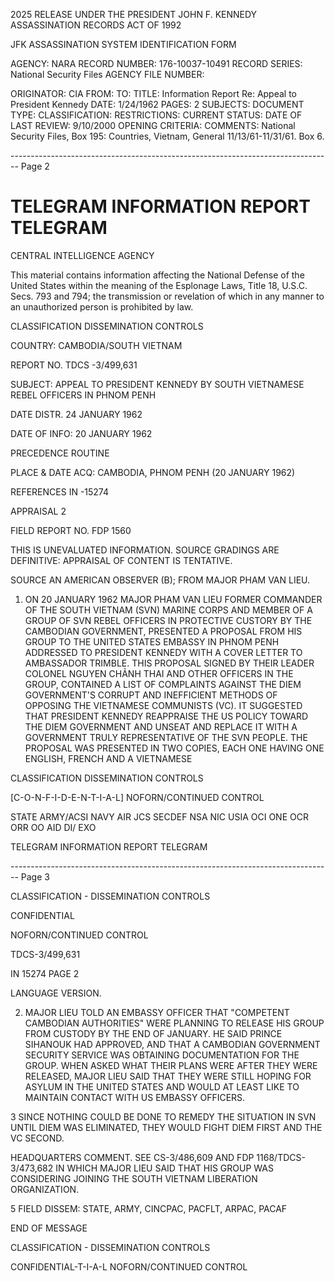 2025 RELEASE UNDER THE PRESIDENT JOHN F. KENNEDY ASSASSINATION RECORDS ACT OF 1992

JFK ASSASSINATION SYSTEM
IDENTIFICATION FORM

AGENCY: NARA
RECORD NUMBER: 176-10037-10491
RECORD SERIES: National Security Files
AGENCY FILE NUMBER:

ORIGINATOR: CIA
FROM:
TO:
TITLE: Information Report Re: Appeal to President Kennedy
DATE: 1/24/1962
PAGES: 2
SUBJECTS:
DOCUMENT TYPE:
CLASSIFICATION:
RESTRICTIONS:
CURRENT STATUS:
DATE OF LAST REVIEW: 9/10/2000
OPENING CRITERIA:
COMMENTS: National Security Files, Box 195: Countries, Vietnam, General
11/13/61-11/31/61. Box 6.


-------------------------------------------------------------------------------- Page 2

# TELEGRAM INFORMATION REPORT TELEGRAM

CENTRAL INTELLIGENCE AGENCY

This material contains information affecting the National Defense of the United States within the meaning of the Esplonage Laws, Title 18, U.S.C. Secs. 793 and 794; the transmission or revelation of which in any manner to an unauthorized person is prohibited by law.

CLASSIFICATION DISSEMINATION CONTROLS

COUNTRY: CAMBODIA/SOUTH VIETNAM

REPORT NO. TDCS -3/499,631

SUBJECT: APPEAL TO PRESIDENT KENNEDY BY SOUTH VIETNAMESE REBEL OFFICERS IN PHNOM PENH

DATE DISTR. 24 JANUARY 1962

DATE OF INFO: 20 JANUARY 1962

PRECEDENCE ROUTINE

PLACE & DATE ACQ: CAMBODIA, PHNOM PENH (20 JANUARY 1962)

REFERENCES IN -15274

APPRAISAL 2

FIELD REPORT NO. FDP 1560

THIS IS UNEVALUATED INFORMATION. SOURCE GRADINGS ARE DEFINITIVE: APPRAISAL OF CONTENT IS TENTATIVE.

SOURCE AN AMERICAN OBSERVER (B); FROM MAJOR PHAM VAN LIEU.

1. ON 20 JANUARY 1962 MAJOR PHAM VAN LIEU FORMER COMMANDER OF THE SOUTH VIETNAM (SVN) MARINE CORPS AND MEMBER OF A GROUP OF SVN REBEL OFFICERS IN PROTECTIVE CUSTORY BY THE CAMBODIAN GOVERNMENT, PRESENTED A PROPOSAL FROM HIS GROUP TO THE UNITED STATES EMBASSY IN PHNOM PENH ADDRESSED TO PRESIDENT KENNEDY WITH A COVER LETTER TO AMBASSADOR TRIMBLE. THIS PROPOSAL SIGNED BY THEIR LEADER COLONEL NGUYEN CHẢNH THAI AND OTHER OFFICERS IN THE GROUP, CONTAINED A LIST OF COMPLAINTS AGAINST THE DIEM GOVERNMENT'S CORRUPT AND INEFFICIENT METHODS OF OPPOSING THE VIETNAMESE COMMUNISTS (VC). IT SUGGESTED THAT PRESIDENT KENNEDY REAPPRAISE THE US POLICY TOWARD THE DIEM GOVERNMENT AND UNSEAT AND REPLACE IT WITH A GOVERNMENT TRULY REPRESENTATIVE OF THE SVN PEOPLE. THE PROPOSAL WAS PRESENTED IN TWO COPIES, EACH ONE HAVING ONE ENGLISH, FRENCH AND A VIETNAMESE

CLASSIFICATION DISSEMINATION CONTROLS

[C-O-N-F-I-D-E-N-T-I-A-L] NOFORN/CONTINUED CONTROL

STATE ARMY/ACSI NAVY AIR JCS SECDEF NSA NIC USIA OCI ONE OCR ORR OO AID DI/ EXO

TELEGRAM INFORMATION REPORT TELEGRAM


-------------------------------------------------------------------------------- Page 3

CLASSIFICATION - DISSEMINATION CONTROLS

CONFIDENTIAL

NOFORN/CONTINUED CONTROL

TDCS-3/499,631

IN 15274
PAGE 2

LANGUAGE VERSION.

2. MAJOR LIEU TOLD AN EMBASSY OFFICER THAT "COMPETENT CAMBODIAN AUTHORITIES" WERE PLANNING TO RELEASE HIS GROUP FROM CUSTODY BY THE END OF JANUARY. HE SAID PRINCE SIHANOUK HAD APPROVED, AND THAT A CAMBODIAN GOVERNMENT SECURITY SERVICE WAS OBTAINING DOCUMENTATION FOR THE GROUP. WHEN ASKED WHAT THEIR PLANS WERE AFTER THEY WERE RELEASED, MAJOR LIEU SAID THAT THEY WERE STILL HOPING FOR ASYLUM IN THE UNITED STATES AND WOULD AT LEAST LIKE TO MAINTAIN CONTACT WITH US EMBASSY OFFICERS.

3 SINCE NOTHING COULD BE DONE TO REMEDY THE SITUATION IN SVN UNTIL DIEM WAS ELIMINATED, THEY WOULD FIGHT DIEM FIRST AND THE VC SECOND.

HEADQUARTERS COMMENT. SEE CS-3/486,609 AND FDP 1168/TDCS-3/473,682 IN WHICH MAJOR LIEU SAID THAT HIS GROUP WAS CONSIDERING JOINING THE SOUTH VIETNAM LIBERATION ORGANIZATION.

5 FIELD DISSEM: STATE, ARMY, CINCPAC, PACFLT, ARPAC, PACAF

END OF MESSAGE

CLASSIFICATION - DISSEMINATION CONTROLS

CONFIDENTIAL-T-I-A-L NOFORN/CONTINUED CONTROL
